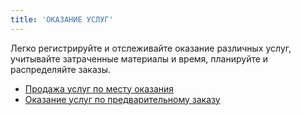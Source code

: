 ```yaml
---
title: 'ОКАЗАНИЕ УСЛУГ'
---
```


Легко регистрируйте и отслеживайте оказание различных услуг, учитывайте затраченные материалы и время, планируйте и распределяйте заказы.

-   [Продажа услуг по месту оказания](Selling_sevices_at_the_point_of_delivery.md)
-   [Оказание услуг по предварительному заказу](Pre-ordered_services.md)
